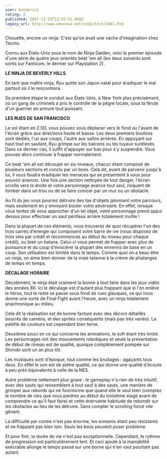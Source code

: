 ```yaml
---
user: Antekrist
rating: 2
published: 2007-12-15T12:55:51.000Z
legacy_url: http://www.emunova.net/veda/test/2461.htm
---
```

Chouette, encore un ninja. C'est qu'on avait une vache d'imagination chez Tecmo.  

Connu aux États-Unis sous le nom de Ninja Gaiden, voici le premier épisode d'une série de quatre jeux orientés beat 'em all (les deux suivants sont sortis sur Famicom, le dernier sur Playstation 2).  

  

**LE NINJA DE BEVERLY HILLS**  

En tant que maître ninja, Ryu quitte son Japon natal pour éradiquer le mal partout où il le rencontrera.  

Sa première étape le conduit aux États-Unis, à New York plus précisément, où un gang de criminels a pris le contrôle de la pègre locale, sous la férule d'un guerrier en armure tout puissant.  

  

**LES RUES DE SAN FRANCISCO**  

Le sol étant en 2.5D, vous pouvez vous déplacer vers le fond ou l'avant de l'écran grâce aux directions haute et basse. Les deux premiers boutons sont dédiés, l'un aux coups, l'autre aux saltos arrières. En appuyant sur haut tout en sautant, Ryu grimpe sur les balcons ou les tuyaux surélevés. Dans ce dernier cas, il suffit d'appuyer sur bas pour s'y suspendre. Vous pouvez alors continuer à frapper normalement.  

Ce beat 'em all est découpé en six niveaux, chacun étant composé de plusieurs sections et conclu par un boss. Cela dit, avant de parvenir jusqu'à lui, il vous faudra éradiquer les menaces qui se présentent à vous pour pouvoir avancer. Une fois une section nettoyée de tout danger, l'écran scrolle vers la droite et votre personnage avance tout seul, risquant de tomber dans un trou ou de se faire coincer par un mur ou un obstacle.  

Au fil du jeu vous pourrez détruire des tas d'objets jalonnant votre parcours, mais seulement en y envoyant bouler votre adversaire. En effet, lorsque vous tentez de vous approcher d'un tel objet, votre personnage prend appui dessus pour effectuer un saut périlleux arrière totalement inutile !  

Dans la plupart de ces éléments, vous trouverez de quoi récupérer l'un des trois carrés d'énergie qui composent votre barre de vie (vous disposez de trois vies par crédit et recommencez au début du niveau pour chaque crédit), ou bien un katana. Celui-ci vous permet de frapper avec plus de puissance et du coup d'éviscérer la plupart des ennemis de base en un coup. Son utilisation est limitée dans le temps. Comme quoi on a beau être un ninja, on aime bien donner de la vraie tatanne à la crème de phalanges de temps en temps.  

  

**DÉCALAGE HORAIRE**  

Décidément, le ninja était vraiment la bonne à tout faire dans les jeux vidéo des années 80\. Ici le décalage est d'autant plus frappant que si l'on enlève le héros, tout le reste se passe sous fond de rues glauques, ce qui nous donne une sorte de Final Fight avant l'heure, avec un ninja totalement anachronique au milieu.  

Cela dit la réalisation est de bonne facture avec des décors détaillés bourrés de caméos, et des sprites conséquents (mais pas très variés). La palette de couleurs est cependant bien terne.  

Deuxième souci en ce qui concerne les animations, le soft étant très limité. Les personnages ont des mouvements robotiques et seule la présentation de début de niveau est de qualité, quoique complètement pompée sur Shinobi sorti un an plus tôt.   

Les musiques sont d'époque, tout comme les bruitages : agaçants tous deux. En effet le son est de piètre qualité, ce qui donne une qualité d'écoute à peu près équivalente à celle de la NES.  

Autre problème nettement plus grave : le gameplay n'a rien de très intuitif, avec des sauts qui ressemblent à tout sauf à des sauts, une manière de grimper aux rebords qui ne fonctionne que quand elle le veut bien (comptez le nombre de vies que vous perdrez au début du troisième stage avant de comprendre ce qu'il faut faire) et cette énervante habitude de rebondir sur les obstacles au lieu de les détruire. Sans compter le scrolling forcé vite gênant.  

La difficulté par contre n'est pas énorme, les ennemis étant peu résistants et ne frappant pas bien loin. Seuls les boss peuvent poser problème.  

Et pour finir, la durée de vie n'est pas exceptionnelle. Cependant, le rythme de progression est particulièrement lent. Et ceci ajouté à la maniabilité exécrable allonge le temps passé sur une borne qui n'en vaut pourtant pas autant.